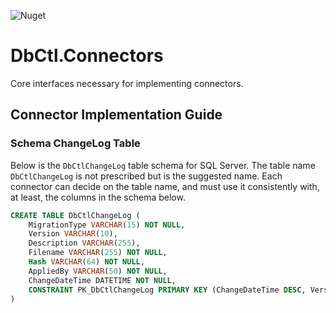 ![Nuget](https://img.shields.io/nuget/dt/DbCtl.Connectors?style=plastic)

# DbCtl.Connectors
Core interfaces necessary for implementing connectors.

## Connector Implementation Guide

### Schema ChangeLog Table
Below is the `DbCtlChangeLog` table schema for SQL Server. The table name `DbCtlChangeLog` is not prescribed but is the suggested name. Each connector can decide on the table name, and must use it consistently with, at least, the columns in the schema below.

```sql
CREATE TABLE DbCtlChangeLog (
    MigrationType VARCHAR(15) NOT NULL,
    Version VARCHAR(10),
    Description VARCHAR(255),
    Filename VARCHAR(255) NOT NULL,
    Hash VARCHAR(64) NOT NULL,
    AppliedBy VARCHAR(50) NOT NULL,
    ChangeDateTime DATETIME NOT NULL,
    CONSTRAINT PK_DbCtlChangeLog PRIMARY KEY (ChangeDateTime DESC, Version DESC)
)
```
